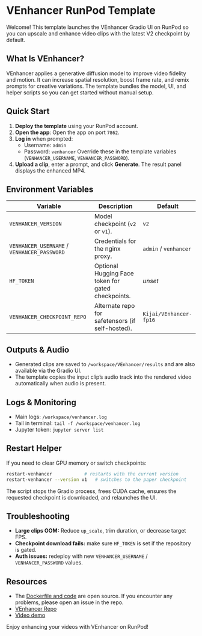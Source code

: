 # VEnhancer RunPod Template

Welcome! This template launches the VEnhancer Gradio UI on RunPod so you can upscale and enhance video clips with the latest V2 checkpoint by default.

## What Is VEnhancer?

VEnhancer applies a generative diffusion model to improve video fidelity and motion. It can increase spatial resolution, boost frame rate, and remix prompts for creative variations. The template bundles the model, UI, and helper scripts so you can get started without manual setup.

## Quick Start

1. **Deploy the template** using your RunPod account.
2. **Open the app**: Open the app on port `7862`.
3. **Log in** when prompted:
   - Username: `admin`
   - Password: `venhancer`
     Override these in the template variables (`VENHANCER_USERNAME`, `VENHANCER_PASSWORD`).
4. **Upload a clip**, enter a prompt, and click **Generate**. The result panel displays the enhanced MP4.

## Environment Variables

| Variable                                    | Description                                        | Default                |
| ------------------------------------------- | -------------------------------------------------- | ---------------------- |
| `VENHANCER_VERSION`                         | Model checkpoint (`v2` or `v1`).                   | `v2`                   |
| `VENHANCER_USERNAME` / `VENHANCER_PASSWORD` | Credentials for the nginx proxy.                   | `admin` / `venhancer`  |
| `HF_TOKEN`                                  | Optional Hugging Face token for gated checkpoints. | _unset_                |
| `VENHANCER_CHECKPOINT_REPO`                 | Alternate repo for safetensors (if self-hosted).   | `Kijai/VEnhancer-fp16` |

## Outputs & Audio

- Generated clips are saved to `/workspace/VEnhancer/results` and are also available via the Gradio UI.
- The template copies the input clip’s audio track into the rendered video automatically when audio is present.

## Logs & Monitoring

- Main logs: `/workspace/venhancer.log`
- Tail in terminal: `tail -f /workspace/venhancer.log`
- Jupyter token: `jupyter server list`

## Restart Helper

If you need to clear GPU memory or switch checkpoints:

```bash
restart-venhancer            # restarts with the current version
restart-venhancer --version v1   # switches to the paper checkpoint
```

The script stops the Gradio process, frees CUDA cache, ensures the requested checkpoint is downloaded, and relaunches the UI.

## Troubleshooting

- **Large clips OOM:** Reduce `up_scale`, trim duration, or decrease target FPS.
- **Checkpoint download fails:** make sure `HF_TOKEN` is set if the repository is gated.
- **Auth issues:** redeploy with new `VENHANCER_USERNAME` / `VENHANCER_PASSWORD` values.

## Resources

- The [Dockerfile and code](https://github.com/Square-Zero-Labs/VEnhancer-Runpod) are open source. If you encounter any problems, please open an issue in the repo.
- [VEnhancer Repo](https://github.com/Vchitect/VEnhancer)
- [Video demo](https://youtu.be/rYDeopPdQz8)

Enjoy enhancing your videos with VEnhancer on RunPod!
